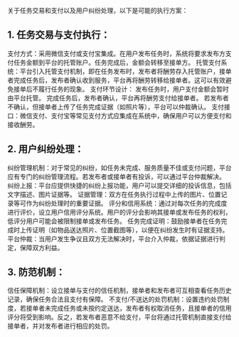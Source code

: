 关于任务交易和支付以及用户纠纷处理，以下是可能的执行方案：

## 1. 任务交易与支付执行：
支付方式：采用微信支付或支付宝集成。在用户发布任务时，系统将要求发布方支付任务金额到平台的托管账户。任务完成后，金额会转移至接单方。
托管支付系统：平台引入托管支付机制，即在任务发布时，发布者将酬劳存入托管账户，接单者完成任务后，发布者确认收到服务，平台再将酬劳转移给接单者。这可以有效避免接单后不履行任务的现象。
支付环节设计：
发布任务时，用户支付金额会暂时由平台托管。
完成任务后，发布者确认，平台再将酬劳支付给接单者。
若发布者不确认，但接单者上传了任务完成证据（如照片等），平台可以仲裁确认。
支付接口：微信支付、支付宝等常见支付方式应集成在系统中，确保用户可以方便支付和接收酬劳。
## 2. 用户纠纷处理：
纠纷管理机制：对于常见的纠纷，如任务未完成、服务质量不佳或支付问题，平台应有专门的纠纷管理流程。若发布者或接单者有投诉，可以通过平台仲裁解决。
纠纷上报：平台应提供快捷的纠纷上报功能，用户可以提交详细的投诉信息，包括文字描述、图片证据等。
证据管理：双方在任务执行过程中上传的图片、位置记录等可作为纠纷处理时的重要证据。
评分和信用系统：通过对每次任务的完成度进行评价，设立用户信用评分系统。用户的评分会影响其接单或发布任务的权利，低评分用户可能会被限制接单或发布任务。
任务完成证明：鼓励接单者在任务完成时上传证明（如物品送达照片、位置截图等），以便在纠纷发生时有证据支持。
平台仲裁：当用户发生争议且双方无法解决时，平台介入仲裁，依据证据进行判定，保障双方利益。
## 3. 防范机制：
信任保障机制：设立接单与支付的信任机制，接单者和发布者可互相查看任务历史记录，确保任务合法且支付有保障。
不支付/不送达的处罚机制：设置违约处罚制度，若接单者未完成任务或未按约定送达，发布者有权取消任务，且接单者的信用评分将受到影响。反之，若发布者恶意不给支付，平台将通过托管机制直接支付给接单者，并对发布者进行相应的处罚。

